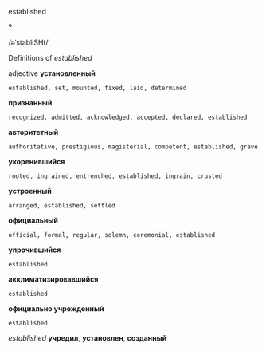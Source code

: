 established

?

/əˈstabliSHt/

Definitions of _established_

adjective
**установленный**

    established, set, mounted, fixed, laid, determined
**признанный**

    recognized, admitted, acknowledged, accepted, declared, established
**авторитетный**

    authoritative, prestigious, magisterial, competent, established, grave
**укоренившийся**

    rooted, ingrained, entrenched, established, ingrain, crusted
**устроенный**

    arranged, established, settled
**официальный**

    official, formal, regular, solemn, ceremonial, established
**упрочившийся**

    established
**акклиматизировавшийся**

    established
**официально учрежденный**

    established

_established_
**учредил**, **установлен**, **созданный**
